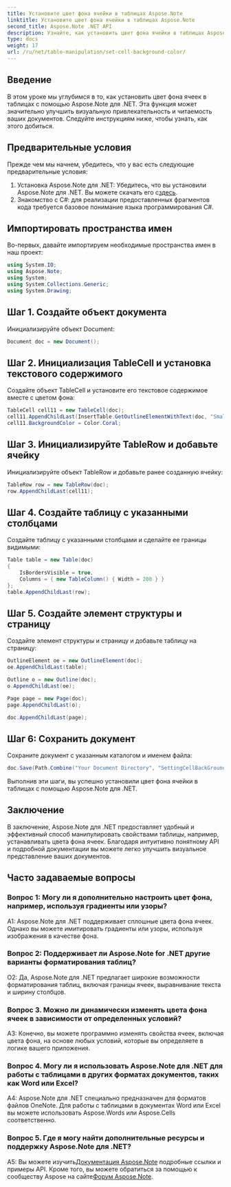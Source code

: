 ```yaml
---
title: Установите цвет фона ячейки в таблицах Aspose.Note
linktitle: Установите цвет фона ячейки в таблицах Aspose.Note
second_title: Aspose.Note .NET API
description: Узнайте, как установить цвет фона ячейки в таблицах Aspose.Note, используя пошаговое руководство. Улучшайте визуальные эффекты документов без особых усилий.
type: docs
weight: 17
url: /ru/net/table-manipulation/set-cell-background-color/
---
```

## Введение

В этом уроке мы углубимся в то, как установить цвет фона ячеек в таблицах с помощью Aspose.Note для .NET. Эта функция может значительно улучшить визуальную привлекательность и читаемость ваших документов. Следуйте инструкциям ниже, чтобы узнать, как этого добиться.

## Предварительные условия

Прежде чем мы начнем, убедитесь, что у вас есть следующие предварительные условия:

1.  Установка Aspose.Note для .NET: Убедитесь, что вы установили Aspose.Note для .NET. Вы можете скачать его с[здесь](https://releases.aspose.com/note/net/).
2. Знакомство с C#: для реализации предоставленных фрагментов кода требуется базовое понимание языка программирования C#.

## Импортировать пространства имен

Во-первых, давайте импортируем необходимые пространства имен в наш проект:

```csharp
using System.IO;
using Aspose.Note;
using System;
using System.Collections.Generic;
using System.Drawing;
```

## Шаг 1. Создайте объект документа

Инициализируйте объект Document:

```csharp
Document doc = new Document();
```

## Шаг 2. Инициализация TableCell и установка текстового содержимого

Создайте объект TableCell и установите его текстовое содержимое вместе с цветом фона:

```csharp
TableCell cell11 = new TableCell(doc);
cell11.AppendChildLast(InsertTable.GetOutlineElementWithText(doc, "Small text"));
cell11.BackgroundColor = Color.Coral;
```

## Шаг 3. Инициализируйте TableRow и добавьте ячейку

Инициализируйте объект TableRow и добавьте ранее созданную ячейку:

```csharp
TableRow row = new TableRow(doc);
row.AppendChildLast(cell11);
```

## Шаг 4. Создайте таблицу с указанными столбцами

Создайте таблицу с указанными столбцами и сделайте ее границы видимыми:

```csharp
Table table = new Table(doc)
{
    IsBordersVisible = true,
    Columns = { new TableColumn() { Width = 200 } }
};
table.AppendChildLast(row);
```

## Шаг 5. Создайте элемент структуры и страницу

Создайте элемент структуры и страницу и добавьте таблицу на страницу:

```csharp
OutlineElement oe = new OutlineElement(doc);
oe.AppendChildLast(table);

Outline o = new Outline(doc);
o.AppendChildLast(oe);

Page page = new Page(doc);
page.AppendChildLast(o);

doc.AppendChildLast(page);
```

## Шаг 6: Сохранить документ

Сохраните документ с указанным каталогом и именем файла:

```csharp
doc.Save(Path.Combine("Your Document Directory", "SettingCellBackGroundColor.pdf"));
```

Выполнив эти шаги, вы успешно установили цвет фона ячейки в таблицах с помощью Aspose.Note для .NET.

## Заключение

В заключение, Aspose.Note для .NET предоставляет удобный и эффективный способ манипулировать свойствами таблицы, например, устанавливать цвета фона ячеек. Благодаря интуитивно понятному API и подробной документации вы можете легко улучшить визуальное представление ваших документов.

## Часто задаваемые вопросы

### Вопрос 1: Могу ли я дополнительно настроить цвет фона, например, используя градиенты или узоры?

A1: Aspose.Note для .NET поддерживает сплошные цвета фона ячеек. Однако вы можете имитировать градиенты или узоры, используя изображения в качестве фона.

### Вопрос 2: Поддерживает ли Aspose.Note for .NET другие варианты форматирования таблиц?

О2: Да, Aspose.Note для .NET предлагает широкие возможности форматирования таблиц, включая границы ячеек, выравнивание текста и ширину столбцов.

### Вопрос 3. Можно ли динамически изменять цвета фона ячеек в зависимости от определенных условий?

A3: Конечно, вы можете программно изменять свойства ячеек, включая цвета фона, на основе любых условий, которые вы определяете в логике вашего приложения.

### Вопрос 4. Могу ли я использовать Aspose.Note для .NET для работы с таблицами в других форматах документов, таких как Word или Excel?

A4: Aspose.Note для .NET специально предназначен для форматов файлов OneNote. Для работы с таблицами в документах Word или Excel вы можете использовать Aspose.Words или Aspose.Cells соответственно.

### Вопрос 5. Где я могу найти дополнительные ресурсы и поддержку Aspose.Note для .NET?

 A5: Вы можете изучить[Документация Aspose.Note](https://reference.aspose.com/note/net/) подробные ссылки и примеры API. Кроме того, вы можете обратиться за помощью к сообществу Aspose на сайте[Форум Aspose.Note](https://forum.aspose.com/c/note/28).